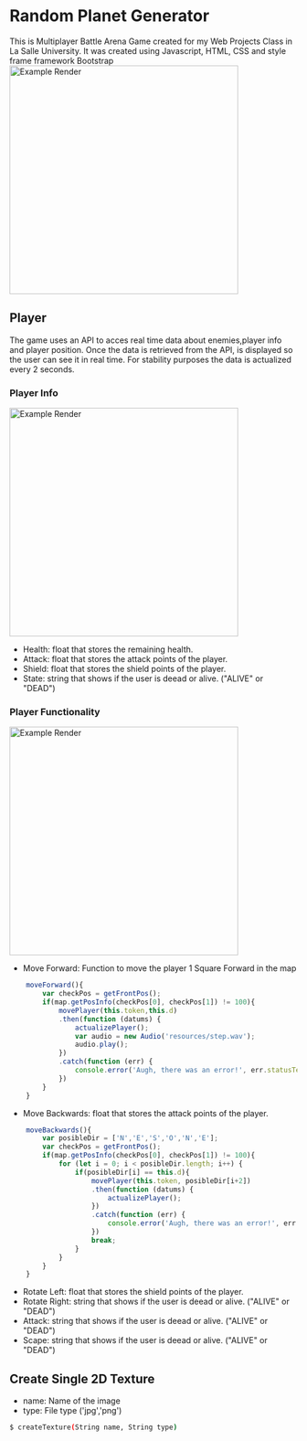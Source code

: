 # Random Planet Generator
This is Multiplayer Battle Arena Game created for my Web Projects Class in La Salle University. It was created using Javascript, HTML, CSS and style frame framework Bootstrap        
<img src="Presentation.png" alt="Example Render" width="400" height="400">

## Player
The game uses an API to acces real time data about enemies,player info and player position. Once the data is retrieved from the API, is displayed so the user can see it in real time. For stability purposes the data is actualized every 2 seconds. 

### Player Info
<img src="PlayerInfo.png" alt="Example Render" width="400" height="400">

- Health: float that stores the remaining health.
- Attack: float that stores the attack points of the player.
- Shield: float that stores the shield points of the player.
- State:  string that shows if the user is deead or alive. ("ALIVE" or "DEAD")

### Player Functionality
<img src="Functions.png" alt="Example Render" width="400" height="400">

- Move Forward: Function to move the player 1 Square Forward in the map 

```javascript
    moveForward(){
        var checkPos = getFrontPos();
        if(map.getPosInfo(checkPos[0], checkPos[1]) != 100){
            movePlayer(this.token,this.d)
            .then(function (datums) {
                actualizePlayer();
                var audio = new Audio('resources/step.wav');
                audio.play();
            })
            .catch(function (err) {
                console.error('Augh, there was an error!', err.statusText);
            })
        } 
    }
```
- Move Backwards: float that stores the attack points of the player.

```javascript
    moveBackwards(){
        var posibleDir = ['N','E','S','O','N','E'];
        var checkPos = getFrontPos();
        if(map.getPosInfo(checkPos[0], checkPos[1]) != 100){
            for (let i = 0; i < posibleDir.length; i++) {
                if(posibleDir[i] == this.d){
                    movePlayer(this.token, posibleDir[i+2])
                    .then(function (datums) {
                        actualizePlayer();
                    })
                    .catch(function (err) {
                        console.error('Augh, there was an error!', err.statusText);
                    })
                    break;
                }
            }
        }
    }
```
- Rotate Left: float that stores the shield points of the player.
- Rotate Right: string that shows if the user is deead or alive. ("ALIVE" or "DEAD")
- Attack: string that shows if the user is deead or alive. ("ALIVE" or "DEAD")
- Scape: string that shows if the user is deead or alive. ("ALIVE" or "DEAD")


## Create Single 2D Texture
- name:  Name of the image
- type:  File type ('jpg','png')
```bash
$ createTexture(String name, String type)
```
